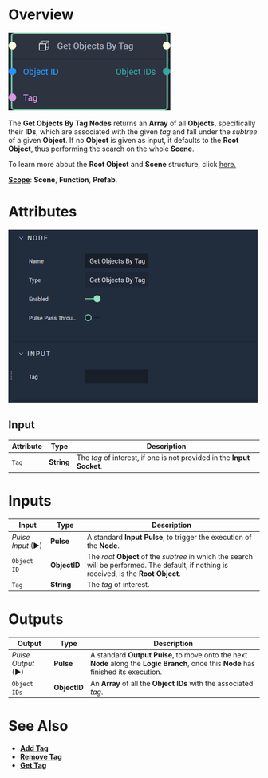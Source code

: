 # Overview

![The Get Objects By Tag Node.](../../../.gitbook/assets/getobjectsbytagnode20241.png)

The **Get Objects By Tag Nodes** returns an **Array** of all **Objects**, specifically their **IDs**, which are associated with the given *tag* and fall under the *subtree* of a given **Object**. If no **Object** is given as input, it defaults to the **Root Object**, thus performing the search on the whole **Scene**. 

To learn more about the **Root Object** and **Scene** structure, click [here.](../../../objects-and-types/scene-objects/README.md#structure-in-a-scene)

[**Scope**](../../overview.md#scopes): **Scene**, **Function**, **Prefab**.


# Attributes

![The Get Objects By Tag Node Attributes.](../../../.gitbook/assets/get-objects-by-tag-attri2.png)



## Input

|Attribute|Type|Description|
|---|---|---|
| `Tag` | **String** |The *tag* of interest, if one is not provided in the **Input Socket**.|

# Inputs

|Input|Type|Description|
|---|---|---|
|*Pulse Input* (►)|**Pulse**|A standard **Input Pulse**, to trigger the execution of the **Node**.|
|`Object ID`|**ObjectID**| The *root* **Object** of the *subtree* in which the search will be performed. The default, if nothing is received, is the **Root Object**.|
|`Tag`|**String**|The *tag* of interest.|

# Outputs

|Output|Type|Description|
|---|---|---|
|*Pulse Output* (►)|**Pulse**|A standard **Output Pulse**, to move onto the next **Node** along the **Logic Branch**, once this **Node** has finished its execution.|
|`Object IDs`|**ObjectID**|An **Array** of all the **Object IDs** with the associated *tag*.| 

# See Also

* [**Add Tag**](add-tag.md)
* [**Remove Tag**](remove-tag.md)
* [**Get Tag**](get-tag.md)



